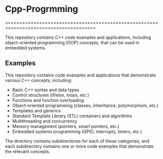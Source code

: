 # Cpp-Progrmming
======================================================================================

This repository contains C++ code examples and applications, including object-oriented programming (OOP) concepts, that can be used in embedded systems.

## Examples

This repository contains code examples and applications that demonstrate various C++ concepts, including:

- Basic C++ syntax and data types
- Control structures (if/else, loops, etc.)
- Functions and function overloading
- Object-oriented programming (classes, inheritance, polymorphism, etc.)
- Templates and generics
- Standard Template Library (STL) containers and algorithms
- Multithreading and concurrency
- Memory management (pointers, smart pointers, etc.)
- Embedded systems programming (GPIO, interrupts, timers, etc.)

The directory contains subdirectories for each of these categories, and each subdirectory contains one or more code examples that demonstrate the relevant concepts.


